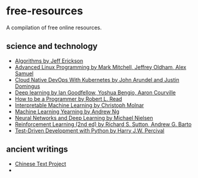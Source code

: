 # free-resources
A compilation of free online resources.

## science and technology
- [Algorithms by Jeff Erickson](https://github.com/jeffgerickson/algorithms)
- [Advanced Linux Programming by Mark Mitchell, Jeffrey Oldham, Alex Samuel](http://www.makelinux.net/alp/)
- [Cloud Native DevOps With Kubernetes by John Arundel and 
Justin Domingus](https://www.nginx.com/resources/library/cloud-native-devops-with-kubernetes/)
- [Deep learning by Ian Goodfellow, Yoshua Bengio, Aaron Courville](https://www.deeplearningbook.org/)
- [How to be a Programmer by Robert L. Read](https://braydie.gitbooks.io/how-to-be-a-programmer/content/)
- [Interpretable Machine Learning by Christoph Molnar](https://christophm.github.io/interpretable-ml-book/intro.html)
- [Machine Learning Yearning by Andrew Ng](https://www.deeplearning.ai/machine-learning-yearning/)
- [Neural Networks and Deep Learning by Michael Nielsen](http://neuralnetworksanddeeplearning.com/index.html)
- [Reinforcement Learning (2nd ed) by Richard S. Sutton, Andrew G. Barto](https://web.stanford.edu/class/psych209/Readings/SuttonBartoIPRLBook2ndEd.pdf)
- [Test-Driven Development with Python by Harry J.W. Percival](https://www.obeythetestinggoat.com/)

## ancient writings
- [Chinese Text Project](https://ctext.org/)
- []()
